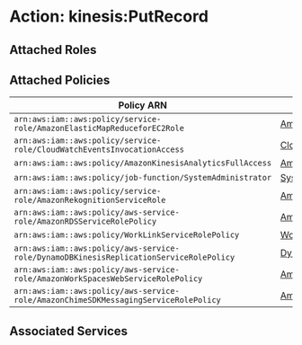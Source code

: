 # Action: kinesis:PutRecord

## Attached Roles

## Attached Policies

| Policy ARN | Policy Name |
|------------|-------------|
| `arn:aws:iam::aws:policy/service-role/AmazonElasticMapReduceforEC2Role` | [AmazonElasticMapReduceforEC2Role](../policies.md#amazonelasticmapreduceforec2role) |
| `arn:aws:iam::aws:policy/service-role/CloudWatchEventsInvocationAccess` | [CloudWatchEventsInvocationAccess](../policies.md#cloudwatcheventsinvocationaccess) |
| `arn:aws:iam::aws:policy/AmazonKinesisAnalyticsFullAccess` | [AmazonKinesisAnalyticsFullAccess](../policies.md#amazonkinesisanalyticsfullaccess) |
| `arn:aws:iam::aws:policy/job-function/SystemAdministrator` | [SystemAdministrator](../policies.md#systemadministrator) |
| `arn:aws:iam::aws:policy/service-role/AmazonRekognitionServiceRole` | [AmazonRekognitionServiceRole](../policies.md#amazonrekognitionservicerole) |
| `arn:aws:iam::aws:policy/aws-service-role/AmazonRDSServiceRolePolicy` | [AmazonRDSServiceRolePolicy](../policies.md#amazonrdsservicerolepolicy) |
| `arn:aws:iam::aws:policy/WorkLinkServiceRolePolicy` | [WorkLinkServiceRolePolicy](../policies.md#worklinkservicerolepolicy) |
| `arn:aws:iam::aws:policy/aws-service-role/DynamoDBKinesisReplicationServiceRolePolicy` | [DynamoDBKinesisReplicationServiceRolePolicy](../policies.md#dynamodbkinesisreplicationservicerolepolicy) |
| `arn:aws:iam::aws:policy/aws-service-role/AmazonWorkSpacesWebServiceRolePolicy` | [AmazonWorkSpacesWebServiceRolePolicy](../policies.md#amazonworkspaceswebservicerolepolicy) |
| `arn:aws:iam::aws:policy/aws-service-role/AmazonChimeSDKMessagingServiceRolePolicy` | [AmazonChimeSDKMessagingServiceRolePolicy](../policies.md#amazonchimesdkmessagingservicerolepolicy) |

## Associated Services

